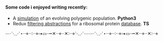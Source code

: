 #### Some code i enjoyed writing recently:

   - A [simulation](https://github.com/rtviii/polygenicity-simulations/blob/master/february/Individual/Individ_T.py) of an evolving polygenic population. __Python3__
   - Redux [filtering abstractions](https://github.com/rtviii/ribosome.xyz-frontend.ts/blob/master/src/redux/reducers/Filters/ActionTypes.ts) for a ribosomal protein [database](https://ribosome.xyz). __TS__ 

⋯⋅⋱⋰⋆⋅⋅⋄⋅⋅∶⋅⋅⋄▫▪▭┈┅✕⋅⋅⋄⋅⋅✕∶⋅⋅⋄⋱⋰⋯⋯⋅⋱⋰⋆⋅⋅⋄⋅⋅∶⋅⋅⋄▫▪▭┈┅✕⋅⋅⋄⋅⋅✕∶⋅⋅⋄


